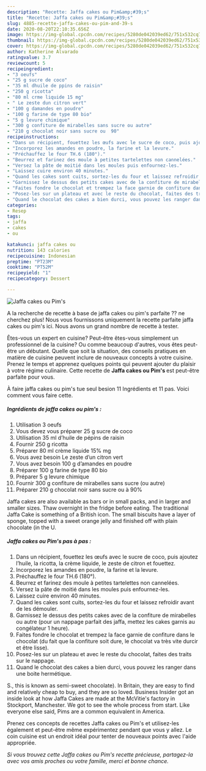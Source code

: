 ```yaml
---
description: "Recette: Jaffa cakes ou Pim&amp;#39;s"
title: "Recette: Jaffa cakes ou Pim&amp;#39;s"
slug: 4885-recette-jaffa-cakes-ou-pim-and-39-s
date: 2020-08-20T22:10:35.656Z
image: https://img-global.cpcdn.com/recipes/5280de042039ed62/751x532cq70/jaffa-cakes-ou-pims-photo-principale-de-la-recette.jpg
thumbnail: https://img-global.cpcdn.com/recipes/5280de042039ed62/751x532cq70/jaffa-cakes-ou-pims-photo-principale-de-la-recette.jpg
cover: https://img-global.cpcdn.com/recipes/5280de042039ed62/751x532cq70/jaffa-cakes-ou-pims-photo-principale-de-la-recette.jpg
author: Katherine Alvarado
ratingvalue: 3.7
reviewcount: 5
recipeingredient:
- "3 oeufs"
- "25 g sucre de coco"
- "35 ml dhuile de ppins de raisin"
- "250 g ricotta"
- "80 ml crme liquide 15 mg"
- " Le zeste dun citron vert"
- "100 g damandes en poudre"
- "100 g farine de type 80 bio"
- "5 g levure chimique"
- "300 g confiture de mirabelles sans sucre ou autre"
- "210 g chocolat noir sans sucre ou  90"
recipeinstructions:
- "Dans un récipient, fouettez les œufs avec le sucre de coco, puis ajoutez l’huile, la ricotta, la crème liquide, le zeste de citron et fouettez."
- "Incorporez les amandes en poudre, la farine et la levure."
- "Préchauffez le four TH.6 (180°)."
- "Beurrez et farinez des moule à petites tartelettes non cannelées."
- "Versez la pâte de moitié dans les moules puis enfournez-les."
- "Laissez cuire environ 40 minutes."
- "Quand les cakes sont cuits, sortez-les du four et laissez refroidir avant de les démouler."
- "Garnissez le dessus des petits cakes avec de la confiture de mirabelles ou autre (pour un nappage parfait des jaffa, mettez les cakes garnis au congélateur 1 heure)."
- "Faites fondre le chocolat et trempez la face garnie de confiture dans le chocolat (du fait que la confiture soit dure, le chocolat va très vite durcir et être lisse)."
- "Posez-les sur un plateau et avec le reste du chocolat, faites des traits sur le nappage."
- "Quand le chocolat des cakes a bien durci, vous pouvez les ranger dans une boite hermétique."
categories:
- Resep
tags:
- jaffa
- cakes
- ou

katakunci: jaffa cakes ou 
nutrition: 143 calories
recipecuisine: Indonesian
preptime: "PT23M"
cooktime: "PT52M"
recipeyield: "1"
recipecategory: Dessert

---
```



![Jaffa cakes ou Pim&#39;s](https://img-global.cpcdn.com/recipes/5280de042039ed62/751x532cq70/jaffa-cakes-ou-pims-photo-principale-de-la-recette.jpg)

A la recherche de recette à base de jaffa cakes ou pim&#39;s parfaite ?? ne cherchez plus! Nous vous fournissons uniquement la recette parfaite jaffa cakes ou pim&#39;s ici. Nous avons un grand nombre de recette à tester.

Êtes-vous un expert en cuisine? Peut-être êtes-vous simplement un professionnel de la cuisine? Ou comme beaucoup d'autres, vous êtes peut-être un débutant. Quelle que soit la situation, des conseils pratiques en matière de cuisine peuvent inclure de nouveaux concepts à votre cuisine. Prenez le temps et apprenez quelques points qui peuvent ajouter du plaisir à votre régime culinaire. Cette recette de <strong> Jaffa cakes ou Pim&#39;s </strong> est peut-être parfaite pour vous.

<!--inarticleads1-->

À faire jaffa cakes ou pim&#39;s tue seul besion 11 Ingrédients et 11 pas. Voici comment vous faire cette.

##### Ingrédients de jaffa cakes ou pim&#39;s :

1. Utilisation 3 oeufs
1. Vous devez vous préparer 25 g sucre de coco
1. Utilisation 35 ml d’huile de pépins de raisin
1. Fournir 250 g ricotta
1. Préparer 80 ml crème liquide 15% mg
1. Vous avez besoin  Le zeste d’un citron vert
1. Vous avez besoin 100 g d’amandes en poudre
1. Préparer 100 g farine de type 80 bio
1. Préparer 5 g levure chimique
1. Fournir 300 g confiture de mirabelles sans sucre (ou autre)
1. Préparer 210 g chocolat noir sans sucre ou à 90%


Jaffa cakes are also available as bars or in small packs, and in larger and smaller sizes. Thaw overnight in the fridge before eating. The traditional Jaffa Cake is something of a British icon. The small biscuits have a layer of sponge, topped with a sweet orange jelly and finished off with plain chocolate (in the U. 

<!--inarticleads2-->

##### Jaffa cakes ou Pim&#39;s pas à pas :

1. Dans un récipient, fouettez les œufs avec le sucre de coco, puis ajoutez l’huile, la ricotta, la crème liquide, le zeste de citron et fouettez.
1. Incorporez les amandes en poudre, la farine et la levure.
1. Préchauffez le four TH.6 (180°).
1. Beurrez et farinez des moule à petites tartelettes non cannelées.
1. Versez la pâte de moitié dans les moules puis enfournez-les.
1. Laissez cuire environ 40 minutes.
1. Quand les cakes sont cuits, sortez-les du four et laissez refroidir avant de les démouler.
1. Garnissez le dessus des petits cakes avec de la confiture de mirabelles ou autre (pour un nappage parfait des jaffa, mettez les cakes garnis au congélateur 1 heure).
1. Faites fondre le chocolat et trempez la face garnie de confiture dans le chocolat (du fait que la confiture soit dure, le chocolat va très vite durcir et être lisse).
1. Posez-les sur un plateau et avec le reste du chocolat, faites des traits sur le nappage.
1. Quand le chocolat des cakes a bien durci, vous pouvez les ranger dans une boite hermétique.


S., this is known as semi-sweet chocolate). In Britain, they are easy to find and relatively cheap to buy, and they are so loved. Business Insider got an inside look at how Jaffa Cakes are made at the McVitie&#39;s factory in Stockport, Manchester. We got to see the whole process from start. Like everyone else said, Pims are a common equivalent in America. 

<!--inarticleads1-->

<p>
Prenez ces concepts de recettes Jaffa cakes ou Pim&#39;s et utilisez-les également et peut-être même expérimentez pendant que vous y allez. Le coin cuisine est un endroit idéal pour tenter de nouveaux points avec l'aide appropriée.
</p>

<p>
<i>Si vous trouvez cette Jaffa cakes ou Pim&#39;s recette précieuse, partagez-la avec vos amis proches ou votre famille, merci et bonne chance.</i>
</p>
